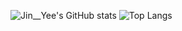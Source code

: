 ![Jin__Yee's GitHub stats](https://github-readme-stats.vercel.app/api?username=kjinyeek&show_icons=true&theme=radical)
![Top Langs](https://github-readme-stats.vercel.app/api/top-langs/?username=kjinyeek&layout=compact)
